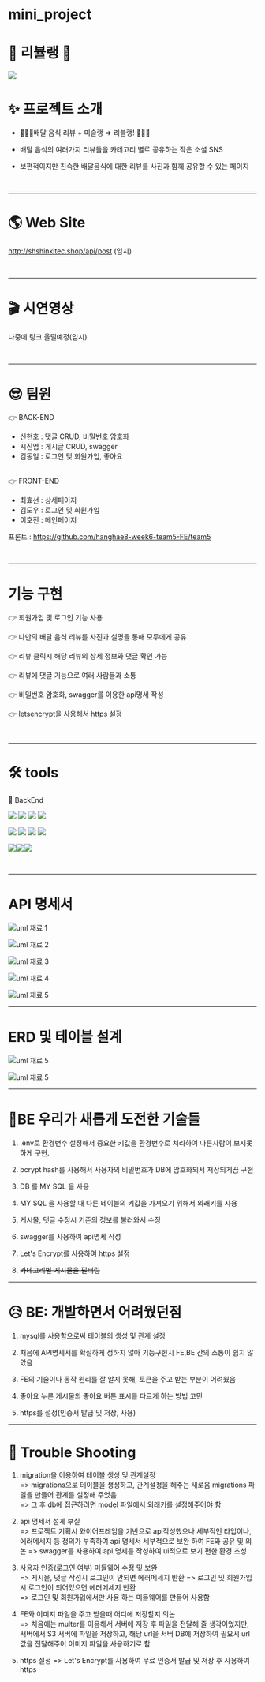 # mini_project

# 🍕 리뷸랭 🍔

<img src="https://www.notion.so/image/https%3A%2F%2Fs3-us-west-2.amazonaws.com%2Fsecure.notion-static.com%2Ff609c3dc-18f3-4512-acec-dbf95b04865c%2F%25EB%25A6%25AC%25EB%25B7%25B8%25EB%259E%25AD2.png?table=block&id=8463b264-1c53-466f-bfad-f49d03390bc7&spaceId=04ba4e34-01a6-4258-86ae-e4cca440ea3d&width=2000&userId=fff9d70b-876e-473f-b4bb-dbb5727ac5b1&cache=v2">

# ✨ 프로젝트 소개

- 💁🏻‍♀️배달 음식 리뷰 + 미슐랭 ⇒ 리뷸랭! 🙋🏻‍♂️

- 배달 음식의 여러가지 리뷰들을 카테고리 별로 공유하는 작은 소셜 SNS

- 보편적이지만 친숙한 배달음식에 대한 리뷰를 사진과 함께 공유할 수 있는 페이지

<br>

---

# 🌎 Web Site

http://shshinkitec.shop/api/post (임시)

<br>

---

# 🎬 시연영상

나중에 링크 올릴예정(임시)

<br>

---

# 😎 팀원

👉 BACK-END

- 신현호 : 댓글 CRUD, 비밀번호 암호화
- 시진엽 : 게시글 CRUD, swagger
- 김동일 : 로그인 및 회원가입, 좋아요

<br>
👉 FRONT-END

- 최효선 : 상세페이지
- 김도우 : 로그인 및 회원가입
- 이호진 : 메인페이지

프론트 : https://github.com/hanghae8-week6-team5-FE/team5

<br>

---

# 기능 구현

👉 회원가입 및 로그인 기능 사용

👉 나만의 배달 음식 리뷰를 사진과 설명을 통해 모두에게 공유

👉 리뷰 클릭시 해당 리뷰의 상세 정보와 댓글 확인 가능

👉 리뷰에 댓글 기능으로 여러 사람들과 소통

👉 비밀번호 암호화, swagger를 이용한 api명세 작성

👉 letsencrypt을 사용해서 https 설정 

<br>

---

# 🛠 tools

<!-- <img src="https://img.shields.io/badge/이름-색상코드?style=flat-square&logo=로고명&logoColor=로고색"/> -->

📌 BackEnd

<img src="https://img.shields.io/badge/javascript-333333?style=flat-square&logo=javascript&logoColor=yellow"/> <img src="https://img.shields.io/badge/mysql-3333ff?style=flat-square&logo=firebase&logoColor=white"/>
<img src="https://img.shields.io/badge/express-666666?style=flat-square&logo=express&logoColor=white"/> <img src="https://img.shields.io/badge/Node.js-33cc00?style=flat-square&logo=Node.js&logoColor=white"/>

<img src="https://img.shields.io/badge/NPM-33cc00?style=flat-square&logo=NPM.js&logoColor=red"/> <img src="https://img.shields.io/badge/JSON WEB TOKEN-333333?style=flat-square&logo=json web token&logoColor=white"/> <img src="https://img.shields.io/badge/AWS-ffcc33?style=flat-square&logo=AWS&logoColor=white"/>
<img src="https://img.shields.io/badge/github-181717?style=flat-square&logo=github&logoColor=white"/> 

<img src="https://img.shields.io/badge/sequelize-52B0E7?style=flat-square&logo=sequelize&logoColor=black"/><img src="https://img.shields.io/badge/swagger-85EA2D?style=flat-square&logo=swagger&logoColor=black"/><img src="https://img.shields.io/badge/Let's Encrypt-003A70?style=flat-square&logo=Let's Encrypt&logoColor=black"/>

<br>

---

# API 명세서

![uml 재료 1](https://s3.us-west-2.amazonaws.com/secure.notion-static.com/2300f852-ed44-4936-ac0b-0546bcf0944a/Untitled.png?X-Amz-Algorithm=AWS4-HMAC-SHA256&X-Amz-Content-Sha256=UNSIGNED-PAYLOAD&X-Amz-Credential=AKIAT73L2G45EIPT3X45%2F20220815%2Fus-west-2%2Fs3%2Faws4_request&X-Amz-Date=20220815T071658Z&X-Amz-Expires=86400&X-Amz-Signature=3a03cded3db2403ffac66bfee79b7b27606788c5a22382030a324fd0eaa77c33&X-Amz-SignedHeaders=host&response-content-disposition=filename%20%3D%22Untitled.png%22&x-id=GetObject)

![uml 재료 2](https://s3.us-west-2.amazonaws.com/secure.notion-static.com/551c5995-8fe0-41da-bfc5-155be0f83b67/Untitled.png?X-Amz-Algorithm=AWS4-HMAC-SHA256&X-Amz-Content-Sha256=UNSIGNED-PAYLOAD&X-Amz-Credential=AKIAT73L2G45EIPT3X45%2F20220815%2Fus-west-2%2Fs3%2Faws4_request&X-Amz-Date=20220815T071839Z&X-Amz-Expires=86400&X-Amz-Signature=eab9f90124d6855e39cb7fe52ab874b9fa88dd0a028127d8cc9565471ef63e94&X-Amz-SignedHeaders=host&response-content-disposition=filename%20%3D%22Untitled.png%22&x-id=GetObject)

![uml 재료 3](https://s3.us-west-2.amazonaws.com/secure.notion-static.com/6a19a44d-f6b3-40a2-abdb-cef796f6239b/Untitled.png?X-Amz-Algorithm=AWS4-HMAC-SHA256&X-Amz-Content-Sha256=UNSIGNED-PAYLOAD&X-Amz-Credential=AKIAT73L2G45EIPT3X45%2F20220815%2Fus-west-2%2Fs3%2Faws4_request&X-Amz-Date=20220815T071948Z&X-Amz-Expires=86400&X-Amz-Signature=dcf67ee30fbe7f580da96f7d0e4af4ac3423402be3be1073bd1de2d328504fed&X-Amz-SignedHeaders=host&response-content-disposition=filename%20%3D%22Untitled.png%22&x-id=GetObject)

![uml 재료 4](https://s3.us-west-2.amazonaws.com/secure.notion-static.com/2fe88852-abb6-4164-a77c-8610e6a4a863/Untitled.png?X-Amz-Algorithm=AWS4-HMAC-SHA256&X-Amz-Content-Sha256=UNSIGNED-PAYLOAD&X-Amz-Credential=AKIAT73L2G45EIPT3X45%2F20220815%2Fus-west-2%2Fs3%2Faws4_request&X-Amz-Date=20220815T072410Z&X-Amz-Expires=86400&X-Amz-Signature=0ebdf03e819ec7df1307013aee763cf9667442ceb9c9bcd112a74e6e6d3a8c43&X-Amz-SignedHeaders=host&response-content-disposition=filename%20%3D%22Untitled.png%22&x-id=GetObject)

![uml 재료 5](https://s3.us-west-2.amazonaws.com/secure.notion-static.com/04347377-0889-4143-8040-e20f5b2dabfe/Untitled.png?X-Amz-Algorithm=AWS4-HMAC-SHA256&X-Amz-Content-Sha256=UNSIGNED-PAYLOAD&X-Amz-Credential=AKIAT73L2G45EIPT3X45%2F20220815%2Fus-west-2%2Fs3%2Faws4_request&X-Amz-Date=20220815T072445Z&X-Amz-Expires=86400&X-Amz-Signature=e356eab7f352c976cf2427b6f48bccee39da15e277d7b08050845ce29942d73c&X-Amz-SignedHeaders=host&response-content-disposition=filename%20%3D%22Untitled.png%22&x-id=GetObject)

---

# ERD 및 테이블 설계

![uml 재료 5](![image](https://user-images.githubusercontent.com/102647711/185353019-d75eb713-61f9-4cca-8e8d-b98f7f5f2832.png)
)


![uml 재료 5](https://s3.us-west-2.amazonaws.com/secure.notion-static.com/3a7fd165-b97c-4c7c-9376-f8d54b3bdc63/Untitled.png?X-Amz-Algorithm=AWS4-HMAC-SHA256&X-Amz-Content-Sha256=UNSIGNED-PAYLOAD&X-Amz-Credential=AKIAT73L2G45EIPT3X45%2F20220815%2Fus-west-2%2Fs3%2Faws4_request&X-Amz-Date=20220815T074329Z&X-Amz-Expires=86400&X-Amz-Signature=c62bf022230c05a50a8fbd4ef44cbd58d0c145280fb9b3f76590c2ce05313888&X-Amz-SignedHeaders=host&response-content-disposition=filename%20%3D%22Untitled.png%22&x-id=GetObject)

---

# 💎BE 우리가 새롭게 도전한 기술들

1. .env로 환경변수 설정해서 중요한 키값을 환경변수로 처리하여 다른사람이 보지못하게 구현.

2. bcrypt hash를 사용해서 사용자의 비밀번호가 DB에 암호화되서 저장되게끔 구현

3. DB 를 MY SQL 을 사용

4. MY SQL 을 사용할 때 다른 테이블의 키값을 가져오기 위해서 외래키를 사용

5. 게시물, 댓글 수정시 기존의 정보를 불러와서 수정

6. swagger를 사용하여 api명세 작성

7. Let's Encrypt를 사용하여 https 설정

8. ~~카테고리별 게시물을 필터링~~

---

# 😥 BE: 개발하면서 어려웠던점

1. mysql를 사용함으로써 테이블의 생성 및 관계 설정

2. 처음에 API명세서를 확실하게 정하지 않아 기능구현시 FE,BE 간의 소통이 쉽지 않았음

3. FE의 기술이나 동작 원리를 잘 알지 못해, 토큰을 주고 받는 부분이 어려웠음

4. 좋아요 누른 게시물의 좋아요 버튼 표시를 다르게 하는 방법 고민

5. https를 설정(인증서 발급 및 저장, 사용)

---

# 🤟 Trouble Shooting

1. migration을 이용하여 테이블 생성 및 관계설정  
   => migrations으로 테이블을 생성하고, 관계설정을 해주는 새로움 migrations 파일을 만들어 관계를 설정해 주었음  
   => 그 후 db에 접근하려면 model 파일에서 외래키를 설정해주어야 함

2. api 명세서 설계 부실  
   => 프로젝트 기획시 와이어프레임을 기반으로 api작성했으나 세부적인 타입이나, 에러메세지 등 정의가 부족하여 api 명세서 세부적으로 보완 하여 FE와 공유 및 의논
   => swagger를 사용하여 api 명세를 작성하여 ui적으로 보기 편한 환경 조성

3. 사용자 인증(로그인 여부) 미들웨어 수정 및 보완  
   => 게시물, 댓글 작성시 로그인이 안되면 에러메세지 반환
   => 로그인 및 회원가입시 로그인이 되어있으면 에러메세지 반환  
   => 로그인 및 회원가입에서만 사용 하는 미들웨어를 만들어 사용함

4. FE와 이미지 파일을 주고 받을때 어디에 저장할지 의논  
   => 처음에는 multer를 이용해서 서버에 저장 후 파일을 전달해 줄 생각이었지만, 서버에서 S3 서버에 파일을 저장하고, 해당 url을 서버 DB에 저장하여 필요시 url 값을 전달해주어 이미지 파일을 사용하기로 함
   
5. https 설정
   => Let's Encrypt를 사용하여 무료 인증서 발급 및 저장 후 사용하여 https 
